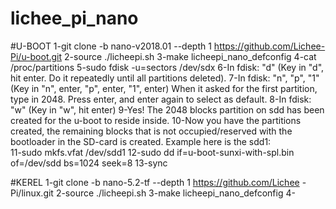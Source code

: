 # lichee_pi_nano

#U-BOOT
1-git clone -b nano-v2018.01 --depth 1 https://github.com/Lichee-Pi/u-boot.git 
2-source ./licheepi.sh 
3-make licheepi_nano_defconfig
4-cat /proc/partitions
5-sudo fdisk -u=sectors /dev/sdx
6-In fdisk:  "d" (Key in "d", hit enter. Do it repeatedly until all partitions deleted).
7-In fdisk: "n", "p", "1" (Key in "n", enter, "p", enter, "1", enter)
When it asked for the first partition, type in 2048. Press enter, and enter again to select as default.
8-In fdisk: "w" (Key in "w", hit enter)
9-Yes! The 2048 blocks partition on sdd has been created for the u-boot to reside inside.
10-Now you have the partitions created, the remaining blocks that is not occupied/reserved with the bootloader in the SD-card is created. Example here is the sdd1:  
11-sudo mkfs.vfat /dev/sdd1
12-sudo dd if=u-boot-sunxi-with-spl.bin of=/dev/sdd bs=1024 seek=8
13-sync

#KEREL
1-git clone -b nano-5.2-tf --depth 1 https://github.com/Lichee -Pi/linux.git
2-source ./licheepi.sh
3-make licheepi_nano_defconfig
4-
